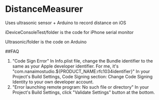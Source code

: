 DistanceMeasurer
================

Uses ultrasonic sensor + Arduino to record distance on iOS

iDeviceConsoleTest/folder is the code for iPhone serial monitor

Ultrasonic/folder is the code on Arduino


##FAQ
1. "Code Sign Error"
In Info.plist file, change the Bundle identifier to the same as your Apple developer identifier.
For me, it's "com.nanaimostudio.${PRODUCT_NAME:rfc1034identifier}"
In your Project's Build Settings, Code Signing section:
Change Code Signing Identity to your own developer account.
2. "Error launching remote program: No such file or directory"
In your Project's Build Settings, click "Validate Settings" button at the bottom.
